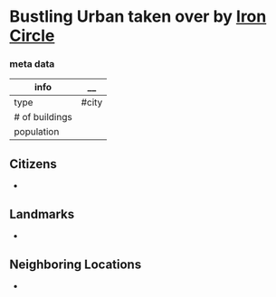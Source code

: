 # Bustling Urban taken over by [Iron Circle](../Clans⚔/Iron%20Circle.md)

### meta data
| info           | __ |
| -------------- | -------- |
| type           | #city    |
| # of buildings |          |
| population     |          |

## Citizens
- 

## Landmarks
- 

## Neighboring Locations
- 

